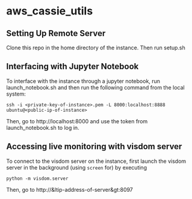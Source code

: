# aws_cassie_utils


## Setting Up Remote Server
Clone this repo in the home directory of the instance. Then run setup.sh


## Interfacing with Jupyter Notebook
To interface with the instance through a jupyter notebook, run launch_notebook.sh and then run the following command from the local system:

```
ssh -i <private-key-of-instance>.pem -L 8000:localhost:8888 ubuntu@<public-ip-of-instance>
```

Then, go to http://localhost:8000 and use the token from launch_notebook.sh to log in.


## Accessing live monitoring with visdom server
To connect to the visdom server on the instance, first launch the visdom server in the background (using `screen` for) by executing

```
python -m visdom.server
```

Then, go to http://&ltip-address-of-server&gt:8097
